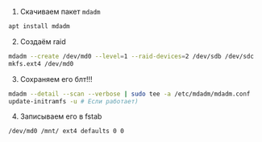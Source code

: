1. Скачиваем пакет `mdadm`
```bash
apt install mdadm
```
2. Создаём raid
```bash
mdadm --create /dev/md0 --level=1 --raid-devices=2 /dev/sdb /dev/sdc
mkfs.ext4 /dev/md0
```
3. Сохраняем его блт!!!
```bash
mdadm --detail --scan --verbose | sudo tee -a /etc/mdadm/mdadm.conf
update-initramfs -u # Если работает)
```
4. Записываем его в fstab
```fstab
/dev/md0 /mnt/ ext4 defaults 0 0
```